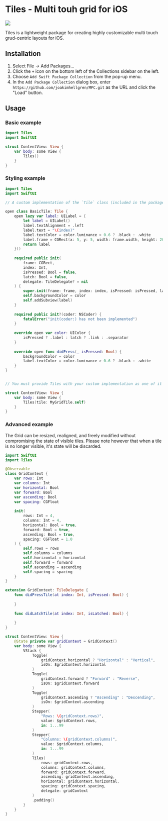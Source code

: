 # Tiles - Multi touh grid for iOS
<p><img src="https://img.shields.io/badge/iOS-14.0+-blue.svg"/></p>
Tiles is a lightweight package for creating highly customizable multi touch grud-centric layouts for iOS.

## Installation
1. Select File -> Add Packages...
2. Click the `+` icon on the bottom left of the Collections sidebar on the left.
3. Choose `Add Swift Package Collection` from the pop-up menu.
4. In the `Add Package Collection` dialog box, enter `https://github.com/joakimhellgren/MPC.git` as the URL and click the "Load" button.

## Usage

### Basic example
```swift
import Tiles
import SwiftUI

struct ContentView: View {
    var body: some View {
        Tiles()
    }
}
```

### Styling example

```swift
import Tiles
import SwiftUI

// A custom implementation of the `Tile` class (included in the package by default):

open class BasicTile: Tile {
    open lazy var label: UILabel = {
        let label = UILabel()
        label.textAlignment = .left
        label.text = "\(index)"
        label.textColor = color.luminance > 0.6 ? .black : .white
        label.frame = CGRect(x: 5, y: 5, width: frame.width, height: 20)
        return label
    }()
    
    required public init(
        frame: CGRect,
        index: Int,
        isPressed: Bool = false,
        latch: Bool = false,
        delegate: TileDelegate? = nil
    ) {
        super.init(frame: frame, index: index, isPressed: isPressed, latch: latch, delegate: delegate)
        self.backgroundColor = color
        self.addSubview(label)
    }
    
    required public init?(coder: NSCoder) {
        fatalError("init(coder:) has not been implemented")
    }
    
    override open var color: UIColor {
        isPressed ? .label : latch ? .link : .separator
    }
    
    override open func didPress(_ isPressed: Bool) {
        backgroundColor = color
        label.textColor = color.luminance > 0.6 ? .black : .white
    }
}


// You must provide Tiles with your custom implementation as one of it's arguments:

struct ContentView: View {
    var body: some View {
        Tiles(tile: MyGridTile.self)
    }
}
```

### Advanced example
The Grid can be resized, realigned, and freely modified without compromising the state of visible tiles.
Please note however that when a tile is no longer visible, it's state will be discarded.

```swift
import SwiftUI
import Tiles

@Observable
class GridContext {
    var rows: Int
    var columns: Int
    var horizontal: Bool
    var forward: Bool
    var ascending: Bool
    var spacing: CGFloat
    
    init(
        rows: Int = 4,
        columns: Int = 4,
        horizontal: Bool = true,
        forward: Bool = true,
        ascending: Bool = true,
        spacing: CGFloat = 1.0
    ) {
        self.rows = rows
        self.columns = columns
        self.horizontal = horizontal
        self.forward = forward
        self.ascending = ascending
        self.spacing = spacing
    }
}

extension GridContext: TileDelegate {
    func didPressTile(at index: Int, isPressed: Bool) {
        
    }
    
    func didLatchTile(at index: Int, isLatched: Bool) {
        
    }
}

struct ContentView: View {
    @State private var gridContext = GridContext()
    var body: some View {
        VStack {
            Toggle(
                gridContext.horizontal ? "Horizontal" : "Vertical",
                isOn: $gridContext.horizontal
            )
            Toggle(
                gridContext.forward ? "Forward" : "Reverse",
                isOn: $gridContext.forward
            )
            Toggle(
                gridContext.ascending ? "Ascending" : "Descending",
                isOn: $gridContext.ascending
            )
            Stepper(
                "Rows: \(gridContext.rows)",
                value: $gridContext.rows,
                in: 1...99
            )
            Stepper(
                "Columns: \(gridContext.columns)",
                value: $gridContext.columns,
                in: 1...99
            )
            Tiles(
                rows: gridContext.rows,
                columns: gridContext.columns,
                forward: gridContext.forward, 
                ascending: gridContext.ascending,
                horizontal: gridContext.horizontal, 
                spacing: gridContext.spacing,
                delegate: gridContext
            )
            .padding()
        }
    }
}
